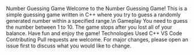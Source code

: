 Number Guessing Game
Welcome to the Number Guessing Game! This is a simple guessing game written in C++ where you try to guess a randomly generated number within a specified range.\n
Gameplay
You need to guess the number between 1 to 10.
The game stops after you lost all of your balance.
Have fun and enjoy the game!
Technologies Used
C++
VS Code
Contributing
Pull requests are welcome. For major changes, please open an issue first to discuss what you would like to change.
